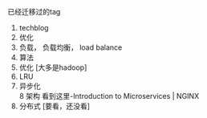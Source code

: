 已经迁移过的tag
1. techblog
2. 优化
3. 负载， 负载均衡， load balance
4. 算法
5. 优化 [大多是hadoop]
6. LRU
7. 异步化  
8  架构  看到这里-Introduction to Microservices | NGINX  
9. 分布式 [要看，还没看]  
